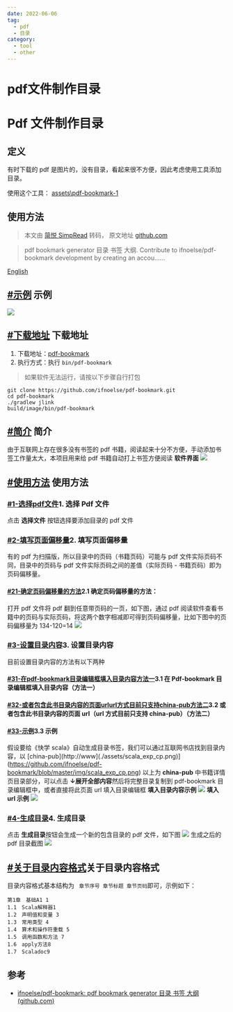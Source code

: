 ```yaml
---
date: 2022-06-06
tag:
  - pdf
  - 目录
category:
  - tool
  - other
---
```


# pdf文件制作目录

# Pdf 文件制作目录


## 定义

有时下载的 pdf 是图片的，没有目录，看起来很不方便，因此考虑使用工具添加目录。

使用这个工具： [assets\pdf-bookmark-1](.//)

## 使用方法

> 本文由 [简悦 SimpRead](http://ksria.com/simpread/) 转码， 原文地址 [github.com](https://github.com/ifnoelse/pdf-bookmark)

> pdf bookmark generator 目录 书签 大纲. Contribute to ifnoelse/pdf-bookmark development by creating an accou......

[English](https://github.com/ifnoelse/pdf-bookmark/blob/master/README-EN.md)

[#示例](.//) 示例
---------

[![](./assets/intro.gif)](https://github.com/ifnoelse/pdf-bookmark/blob/master/img/intro.gif)

[#下载地址](.//) 下载地址
-------------

1. 下载地址：[pdf-bookmark](https://github.com/ifnoelse/pdf-bookmark/releases)
2. 执行方式：执行 `bin/pdf-bookmark`

> 如果软件无法运行，请按以下步骤自行打包

```
git clone https://github.com/ifnoelse/pdf-bookmark.git
cd pdf-bookmark
./gradlew jlink
build/image/bin/pdf-bookmark
```

[#简介](.//) 简介
---------

由于互联网上存在很多没有书签的 pdf 书籍，阅读起来十分不方便，手动添加书签工作量太大，本项目用来给 pdf 书籍自动打上书签方便阅读
**软件界面**
[![](./assets/main_gui.png)](https://github.com/ifnoelse/pdf-bookmark/blob/master/img/main_gui.png)

[#使用方法](.//) 使用方法
-------------

### [#1-选择pdf文件](.//)1. 选择 Pdf 文件

点击 **选择文件** 按钮选择要添加目录的 pdf 文件

### [#2-填写页面偏移量](.//)2. 填写页面偏移量

有的 pdf 为扫描版，所以目录中的页码（书籍页码）可能与 pdf 文件实际页码不同，目录中的页码与 pdf 文件实际页码之间的差值（实际页码 - 书籍页码）即为页码偏移量。

#### [#21-确定页码偏移量的方法](.//)2.1 确定页码偏移量的方法：

打开 pdf 文件将 pdf 翻到任意带页码的一页，如下图，通过 pdf 阅读软件查看书籍中的页码与实际页码，将这两个数字相减即可得到页码偏移量，比如下图中的页码偏移量为 134-120=14 [![](./assets/page_offset_m.png)](https://github.com/ifnoelse/pdf-bookmark/blob/master/img/page_offset_m.png)

### [#3-设置目录内容](.//)3. 设置目录内容

目前设置目录内容的方法有以下两种

#### [#31-在pdf-bookmark目录编辑框填入目录内容方法一](.//)3.1 在 Pdf-bookmark 目录编辑框填入目录内容（方法一）

#### [#32-或者包含此书目录内容的页面urlurl方式目前只支持china-pub方法二](.//)3.2 或者包含此书目录内容的页面 url（url 方式目前只支持 china-pub）（方法二）

#### [#33-示例](.//)3.3 示例

假设要给《快学 scala》自动生成目录书签，我们可以通过互联网书店找到目录内容，以 [china-pub](http://www](./assets/scala_exp_cp.png)](https://github.com/ifnoelse/pdf-bookmark/blob/master/img/scala_exp_cp.png)
以上为 **china-pub** 中书籍详情页目录部分，可以点击 **↓展开全部内容**然后将完整目录复制到 pdf-bookmark 目录编辑框中，或者直接将此页面 url 填入目录编辑框
**填入目录内容示例**
[![](./assets/scala_exp_bm1.png)](https://github.com/ifnoelse/pdf-bookmark/blob/master/img/scala_exp_bm1.png)
**填入 url 示例**
[![](./assets/scala_exp_bm2.png)](https://github.com/ifnoelse/pdf-bookmark/blob/master/img/scala_exp_bm2.png)

### [#4-生成目录](.//)4. 生成目录

点击 **生成目录**按钮会生成一个新的包含目录的 pdf 文件，如下图
[![](./assets/scala_exp_bm3.png)](https://github.com/ifnoelse/pdf-bookmark/blob/master/img/scala_exp_bm3.png)
生成之后的 pdf 目录截图
[![](./assets/scala_exp.png)](https://github.com/ifnoelse/pdf-bookmark/blob/master/img/scala_exp.png)

[#关于目录内容格式](.//)关于目录内容格式
---------------------

目录内容格式基本结构为 ` 章节序号 章节标题 章节页码`即可，示例如下：

```
第1章　基础A1 1 
1.1　Scala解释器1 
1.2　声明值和变量 3 
1.3　常用类型 4 
1.4　算术和操作符重载 5 
1.5　调用函数和方法 7 
1.6　apply方法8 
1.7　Scaladoc9
```

## 参考

- [ifnoelse/pdf-bookmark: pdf bookmark generator 目录 书签 大纲 (github.com)](https://github.com/ifnoelse/pdf-bookmark)
